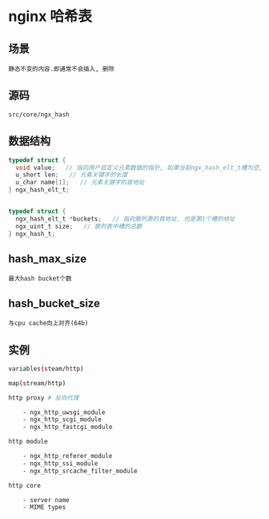# nginx 哈希表

## 场景

    静态不变的内容.即通常不会插入, 删除

## 源码

    src/core/ngx_hash

## 数据结构

```c
typedef struct {
  void value;   // 指向用户自定义元素数据的指针, 如果当前ngx_hash_elt_t槽为空, 则value的值为0
  u_short len;   // 元素关键字的长度
  u_char name[1];   // 元素关键字的首地址
} ngx_hash_elt_t;


typedef struct {
  ngx_hash_elt_t *buckets;   // 指向散列表的首地址, 也是第1个槽的地址
  ngx_uint_t size;   // 散列表中槽的总数
} ngx_hash_t;
```

## hash_max_size

    最大hash bucket个数

## hash_bucket_size

    与cpu cache向上对齐(64b)

## 实例

```bash
variables(steam/http)  
```

```bash
map(stream/http)  
```

```bash
http proxy # 反向代理  

    - ngx_http_uwsgi_module
    - ngx_http_scgi_module
    - ngx_http_fastcgi_module

http module  

    - ngx_http_referer_module
    - ngx_http_ssi_module
    - ngx_http_srcache_filter_module

http core  

    - server name
    - MIME types
```

